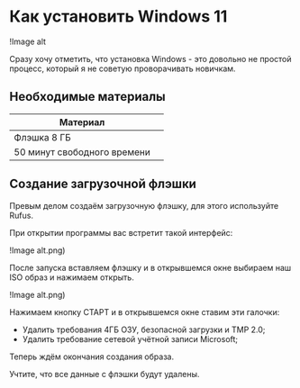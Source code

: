 # Как установить Windows 11

!Image alt

Сразу хочу отметить, что установка Windows - это довольно не простой процесс, который я не советую проворачивать новичкам.

## Необходимые материалы

| Материал |  |
|-----------------------|--|
| Флэшка 8 ГБ           |  |
| 50 минут свободного времени |  |

## Создание загрузочной флэшки

Превым делом создаём загрузочную флэшку, для этого используйте Rufus.

При открытии программы вас встретит такой интерфейс:

!Image alt.png)

После запуска вставляем флэшку и в открывшемся окне выбираем наш ISO образ и нажимаем открыть.

!Image alt.png)

Нажимаем кнопку СТАРТ и в открывшемся окне ставим эти галочки:

- Удалить требования 4ГБ ОЗУ, безопасной загрузки и TMP 2.0;
- Удалить требование сетевой учётной записи Microsoft;

Теперь ждём окончания создания образа.

Учтите, что все данные с флэшки будут удалены.








